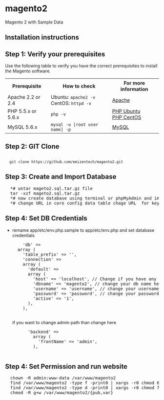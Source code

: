 # magento2
Magento 2 with Sample Data

<h2>Installation instructions</h2>
<h2>Step 1: Verify your prerequisites</h2>

Use the following table to verify you have the correct prerequisites to install the Magento software.

<table>
	<tbody>
		<tr>
			<th>Prerequisite</th>
			<th>How to check</th>
			<th>For more information</th>
		</tr>
	<tr>
		<td>Apache 2.2 or 2.4</td>
		<td>Ubuntu: <code>apache2 -v</code><br>
		CentOS: <code>httpd -v</code></td>
		<td><a href="http://devdocs.magento.com/guides/v2.0/install-gde/prereq/apache.html">Apache</a></td>
	</tr>
	<tr>
		<td>PHP 5.5.x or 5.6.x</td>
		<td><code>php -v</code></td>
		<td><a href="http://devdocs.magento.com/guides/v2.0/install-gde/prereq/php-ubuntu.html">PHP Ubuntu</a><br><a href="http://devdocs.magento.com/guides/v2.0/install-gde/prereq/php-centos.html">PHP CentOS</a></td>
	</tr>
	<tr><td>MySQL 5.6.x</td>
	<td><code>mysql -u [root user name] -p</code></td>
	<td><a href="http://devdocs.magento.com/guides/v2.0/install-gde/prereq/mysql.html">MySQL</a></td>
	</tr>
</tbody>
</table>


<h2>Step 2: GIT Clone</h2>
<code>
  git clone https://github.com/emizentech/magento2.git
</code>

<h2>Step 3: Create and Import Database</h2>
<pre>
  *# untar mageto2.sql.tar.gz file
  tar -xzf mageto2.sql.tar.gz
  *# now create database using terminal or phpMyAdmin and import mageto2.sql file
  *# change URL in core_config_data table chage URL  for key web/unsecure/base_url &  web/secure/base_url
</pre>

<h2>Step 4: Set DB Credentials</h2>
<ul>
<li>
  remame app/etc/env.php.sample to app/etc/env.php and set database credentials
  <pre>
    'db' => 
  array (
    'table_prefix' => '',
    'connection' => 
    array (
      'default' => 
      array (
        'host' => 'localhost', // Change if you have any other host for mysql
        'dbname' => 'magento2', // change your db name here
        'username' => 'username', // change your username here
        'password' => 'password', // change your password here
        'active' => '1',
      ),
    ),
  </pre>
  if you want to change admin path 
  than change here 
  <pre>
      'backend' => 
        array (
          'frontName' => 'admin',
        ),
  </pre>
  
</li>
</ul>

<h2>Step 4: Set Permission and run website</h2>
<pre>
  chown -R admin:www-data /var/www/magento2
  find /var/www/magento2 -type f -print0 | xargs -r0 chmod 640
  find /var/www/magento2 -type d -print0 | xargs -r0 chmod 750
  chmod -R g+w /var/www/magento2/{pub,var}
</pre>
